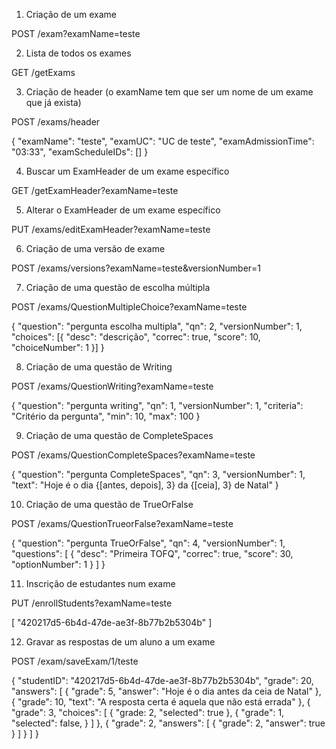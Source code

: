 1. Criação de um exame

POST /exam?examName=teste

2. Lista de todos os exames

GET /getExams

3. Criação de header (o examName tem que ser um nome de um exame que já exista)

POST /exams/header

{
  "examName": "teste",
  "examUC": "UC de teste",
  "examAdmissionTime": "03:33",
  "examScheduleIDs": []
}

4. Buscar um ExamHeader de um exame específico

GET /getExamHeader?examName=teste

5. Alterar o ExamHeader de um exame específico

PUT /exams/editExamHeader?examName=teste

6. Criação de uma versão de exame

POST /exams/versions?examName=teste&versionNumber=1

7. Criação de uma questão de escolha múltipla

POST /exams/QuestionMultipleChoice?examName=teste

{
  "question": "pergunta escolha multipla",
  "qn": 2,
  "versionNumber": 1,
  "choices": [{
    "desc": "descrição",
    "correc": true,
    "score": 10,
    "choiceNumber": 1
  }]
}

8. Criação de uma questão de Writing

POST /exams/QuestionWriting?examName=teste

{
  "question": "pergunta writing",
  "qn": 1,
  "versionNumber": 1,
  "criteria": "Critério da pergunta",
  "min": 10,
  "max": 100
}

9. Criação de uma questão de CompleteSpaces

POST /exams/QuestionCompleteSpaces?examName=teste

{
  "question": "pergunta CompleteSpaces",
  "qn": 3,
  "versionNumber": 1,
  "text": "Hoje é o dia {[antes, depois], 3} da {[ceia], 3} de Natal"
}

10. Criação de uma questão de TrueOrFalse

POST /exams/QuestionTrueorFalse?examName=teste

{
  "question": "pergunta TrueOrFalse",
  "qn": 4,
  "versionNumber": 1,
  "questions": [
    {
      "desc": "Primeira TOFQ",
      "correc": true,
      "score": 30,
      "optionNumber": 1
    }
  ]
}

11. Inscrição de estudantes num  exame

PUT /enrollStudents?examName=teste

[
  "420217d5-6b4d-47de-ae3f-8b77b2b5304b"
]

12. Gravar as respostas de um aluno a um exame

POST /exam/saveExam/1/teste

{
  "studentID": "420217d5-6b4d-47de-ae3f-8b77b2b5304b",
  "grade": 20,
  "answers": [
    {
      "grade": 5,
      "answer": "Hoje é o dia antes da ceia de Natal"
    },
    {
      "grade": 10,
      "text": "A resposta certa é aquela que não está errada"
    },
    {
      "grade": 3,
      "choices": [
        {
          "grade: 2,
          "selected": true
        }, 
        {
          "grade": 1,
          "selected": false,
        }
      ]
    },
    {
      "grade": 2,
      "answers": [
        {
          "grade": 2,
          "answer": true
        }
      ]
    }
  ]
}